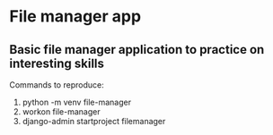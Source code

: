 # File manager app
## Basic file manager application to practice on interesting skills
Commands to reproduce:
1. python -m venv file-manager
2. workon file-manager
3. django-admin startproject filemanager